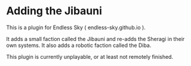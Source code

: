 # Adding the Jibauni

This is a plugin for Endless Sky ( endless-sky.github.io ). 

It adds a small faction called the Jibauni and re-adds the Sheragi in their own systems. It also adds a robotic faction called the Diba.

This plugin is currently unplayable, or at least not remotely finished.
